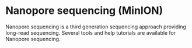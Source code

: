 # Nanopore sequencing (MinION)

Nanopore sequencing is a third generation sequencing approach providing long-read sequencing. 
Several tools and help tutorials are available for Nanopore sequencing.

